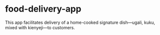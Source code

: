 # food-delivery-app
  This app facilitates delivery of a home-cooked signature dish—ugali, kuku, mixed with kienyeji—to customers.
